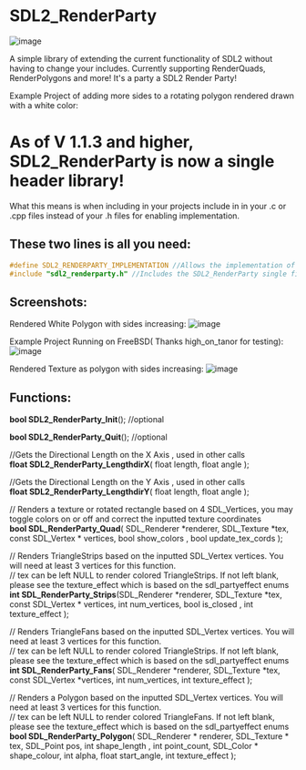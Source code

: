 # SDL2_RenderParty

![image](https://github.com/pawbyte/SDL2_RenderParty/blob/main/images/sdl2_renderparty_logo.png?raw=true)

A simple library of extending the current functionality of SDL2 without having to change your includes. Currently supporting RenderQuads, RenderPolygons and more! It's a party a SDL2 Render Party!

Example Project of adding more sides to a rotating polygon rendered drawn with a white color:


# As of V 1.1.3 and higher, SDL2_RenderParty is now a single header library!

What this means is when including in your projects include in in your .c or .cpp files instead of your .h files for enabling implementation.

## These two lines is all you need:

```c
#define SDL2_RENDERPARTY_IMPLEMENTATION //Allows the implementation of functions to be executed, withhout this line you may experience many compiler errors! 
#include "sdl2_renderparty.h" //Includes the SDL2_RenderParty single file library ( Written in C, compatabile with C++ ) 
```


## Screenshots: 
Rendered White Polygon with sides increasing:
![image](https://raw.githubusercontent.com/pawbyte/SDL2_Render_Party/main/examples/SDL2_Render_Party_White_Polygon_Test.gif)



Example Project Running on FreeBSD( Thanks high_on_tanor for testing):
![image](https://github.com/pawbyte/SDL2_RenderParty/blob/main/images/sdl2_renderparty_example_screenshot_freebsd.png)

Rendered Texture as polygon with sides increasing:
![image](https://github.com/pawbyte/SDL2_RenderParty/blob/main/examples/sdl2_render_party_mk_spinner_polygon.gif?raw=true)


## Functions:

**bool SDL2_RenderParty_Init**();  //optional   
  
**bool SDL2_RenderParty_Quit**(); //optional   
  
//Gets the Directional Length on the X Axis , used in other calls  
**float SDL2_RenderParty_LengthdirX**( float length, float angle  );  
  
//Gets the Directional Length on the Y Axis , used in other calls   
**float SDL2_RenderParty_LengthdirY**( float length, float angle  );   
  
  
// Renders a texture or rotated rectangle based on 4 SDL_Vertices, you may toggle colors on or off and correct the inputted texture coordinates   
**bool SDL_RenderParty_Quad**( SDL_Renderer *renderer, SDL_Texture *tex, const SDL_Vertex * vertices, bool show_colors , bool update_tex_cords   );   
  

// Renders TriangleStrips based on the inputted SDL_Vertex vertices. You will need at least 3 vertices for this function.   
// tex can be left NULL to render colored TriangleStrips. If not left blank, please see the texture_effect which is based on the sdl_partyeffect enums   
**int SDL_RenderParty_Strips**(SDL_Renderer *renderer, SDL_Texture *tex, const SDL_Vertex * vertices, int num_vertices, bool is_closed , int texture_effect   );   
  
  
// Renders TriangleFans based on the inputted SDL_Vertex vertices. You will need at least 3 vertices for this function.   
// tex can be left NULL to render colored TriangleStrips. If not left blank, please see the texture_effect which is based on the sdl_partyeffect enums   
**int SDL_RenderParty_Fans**( SDL_Renderer *renderer, SDL_Texture *tex, const SDL_Vertex *vertices, int num_vertices, int texture_effect  );   
  
  
// Renders a Polygon based on the inputted SDL_Vertex vertices. You will need at least 3 vertices for this function.   
// tex can be left NULL to render colored TriangleFans. If not left blank, please see the texture_effect which is based on the sdl_partyeffect enums   
**bool SDL_RenderParty_Polygon**( SDL_Renderer * renderer, SDL_Texture * tex, SDL_Point pos, int shape_length , int point_count, SDL_Color * shape_colour, int alpha, float start_angle, int texture_effect  );   

  
